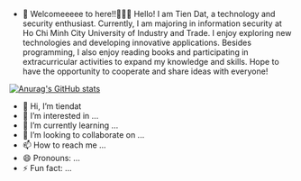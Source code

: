 - 👋 Welcomeeeee to here!!🐱‍👤👀
Hello! I am Tien Dat, a technology and security enthusiast. Currently, I am majoring in information security at Ho Chi Minh City University of Industry and Trade. I enjoy exploring new technologies and developing innovative applications. Besides programming, I also enjoy reading books and participating in extracurricular activities to expand my knowledge and skills. Hope to have the opportunity to cooperate and share ideas with everyone!

[![Anurag's GitHub stats](https://github-readme-stats.vercel.app/api?username=todat)](https://github.com/anuraghazra/github-readme-stats)











- 👋 Hi, I’m tiendat
- 👀 I’m interested in ...
- 🌱 I’m currently learning ...
- 💞️ I’m looking to collaborate on ...
- 📫 How to reach me ...
- 😄 Pronouns: ...
- ⚡ Fun fact: ...

<!---
eagle-nett/eagle-nett is a ✨ special ✨ repository because its `README.md` (this file) appears on your GitHub profile.
You can click the Preview link to take a look at your changes.
--->

